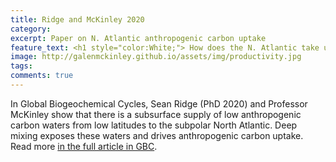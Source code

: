 ```yaml
---
title: Ridge and McKinley 2020
category: 
excerpt: Paper on N. Atlantic anthropogenic carbon uptake
feature_text: <h1 style="color:White;"> How does the N. Atlantic take up anthropogenic carbon? </h1>
image: http://galenmckinley.github.io/assets/img/productivity.jpg
tags: 
comments: true
---
```


In Global Biogeochemical Cycles, Sean Ridge (PhD 2020) and Professor McKinley show that there is a subsurface supply of low anthropogenic carbon waters from low latitudes to the subpolar North Atlantic. Deep mixing exposes these waters and 
drives anthropogenic carbon uptake. Read more [in the full article in GBC](https://agupubs.onlinelibrary.wiley.com/doi/abs/10.1029/2019GB006457).